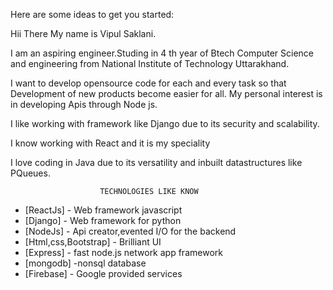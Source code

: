 



Here are some ideas to get you started:


Hii There My name is Vipul Saklani.

  I am an aspiring engineer.Studing in 4 th year of Btech Computer Science and engineering from National Institute of Technology Uttarakhand.
  
  I want to develop opensource code for each and every task so that Development of new products become easier for all. My personal interest is in developing Apis through Node js.
  
  I like working with framework like Django due to its security and scalability.
  
  I know working with React and it is my speciality 
  
  I love coding in Java due to its versatility and inbuilt datastructures like PQueues.
  
                        TECHNOLOGIES LIKE KNOW
* [ReactJs] - Web framework javascript
* [Django] - Web framework for python
* [NodeJs] - Api creator,evented I/O for the backend
* [Html,css,Bootstrap] - Brilliant UI
* [Express] - fast node.js network app framework 
* [mongodb] -nonsql database
* [Firebase] - Google provided services





